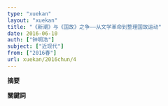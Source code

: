 ```yaml
---
type: "xuekan"
layout: "xuekan"
title: "《新潮》与《国故》之争——从文学革命到整理国故运动"
date: 2016-06-10
auth: ["钟明浩"]
subject: ["近现代"]
from: ["2016春"]
url: xuekan/2016chun/4
---
```


**摘要**

**關鍵詞**
